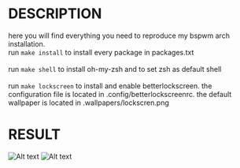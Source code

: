 # DESCRIPTION

here you will find everything you need to reproduce my bspwm arch installation. \
run `make install` to install every package in packages.txt \
\
run `make shell` to install oh-my-zsh and to set zsh as default shell \
\
run `make lockscreen` to install and enable betterlockscreen. the configuration file is located in .config/betterlockscreenrc. the default wallpaper is located in .wallpapers/lockscren.png

# RESULT

![Alt text](/../screenshots/setup.png?raw=true "Desktop")
![Alt text](/../screenshots/lockscreen.png?raw=true "Lockscreen")
